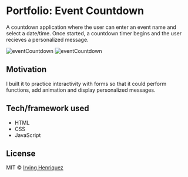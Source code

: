 # Portfolio: Event Countdown

A countdown application where the user can enter an event name and select a date/time. Once started, a countdown timer begins and the user recieves a personalized message.

![eventCountdown](https://user-images.githubusercontent.com/69181038/99696794-16eeb580-2a5d-11eb-9f33-e908619d74ae.PNG)
![eventCountdown](https://user-images.githubusercontent.com/69181038/99696839-2110b400-2a5d-11eb-9afd-7a1a7861afde.gif)


## Motivation

I built it to practice interactivity with forms so that it could perform functions, add animation and display personalized messages.

## Tech/framework used
- HTML
- CSS
- JavaScript


## License
MIT © [Irving Henriquez]()

